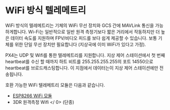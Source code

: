 # WiFi 방식 텔레메트리

WiFi 방식의 텔레메트리는 기체의 WiFi 무선 장치와 GCS 간에 MAVLink 통신을 가능하게합니다. Wi-Fi는 일반적으로 일반 원격 측정기보다 짧은 거리에서 작동하지만 더 높은 데이터 속도를 지원하며 FPV/비디오 피드를 보다 쉽게 제공할 수 있습니다. 보통 기체를 위한 단일 무선 장치만 필요합니다 (지상국에 이미 WiFi가 있다고 가정).

PX4는 UDP 및 Wifi를 통한 텔레메트리를 지원합니다. 지상 제어 스테이션에서 첫 번째 heartbeat를 수신 할 때까지 하트 비트를 255.255.255.255의 포트 14550으로 heartbeat를 브로드캐스팅합니다. 이 지점에서 데이터는이 지상 제어 스테이션에만 전송됩니다.

호환 가능한 WiFi 텔레메트리 모듈은 다음과 같습니다.

* [ESP8266 WiFi 모듈](../telemetry/esp8266_wifi_module.md)
*  3DR 원격측정 Wifi </ 0> (단종)</li> </ul>